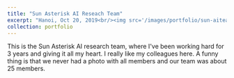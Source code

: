 ```yaml
---
title: "Sun Asterisk AI Reseach Team"
excerpt: "Hanoi, Oct 20, 2019<br/><img src='/images/portfolio/sun-aiteam.jpeg' width='960' height='640'>"
collection: portfolio
---
```


This is the Sun Asterisk AI research team, where I've been working hard for 3 years and giving it all my heart. I really like my colleagues here. A funny thing is that we never had a photo with all members and our team was about 25 members.
